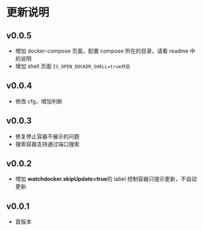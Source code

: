 # 更新说明

## v0.0.5

- 增加 docker-compose 页面，配置 compose 所在的目录，请看 readme 中的说明
- 增加 shell 页面 `IS_OPEN_DOCKER_SHELL=true开启`

## v0.0.4

- 修改 cfg，增加判断

## v0.0.3

- 修复停止容器不展示的问题
- 搜索容器支持通过端口搜索

## v0.0.2

- 增加 **watchdocker.skipUpdate=true**的 label 控制容器只提示更新，不自动更新

## v0.0.1

- 首版本
